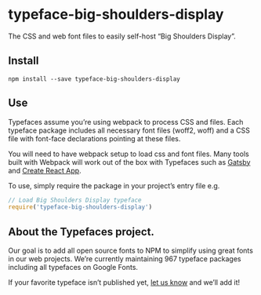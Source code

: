 
# typeface-big-shoulders-display

The CSS and web font files to easily self-host “Big Shoulders Display”.

## Install

`npm install --save typeface-big-shoulders-display`

## Use

Typefaces assume you’re using webpack to process CSS and files. Each typeface
package includes all necessary font files (woff2, woff) and a CSS file with
font-face declarations pointing at these files.

You will need to have webpack setup to load css and font files. Many tools built
with Webpack will work out of the box with Typefaces such as [Gatsby](https://github.com/gatsbyjs/gatsby)
and [Create React App](https://github.com/facebookincubator/create-react-app).

To use, simply require the package in your project’s entry file e.g.

```javascript
// Load Big Shoulders Display typeface
require('typeface-big-shoulders-display')
```

## About the Typefaces project.

Our goal is to add all open source fonts to NPM to simplify using great fonts in
our web projects. We’re currently maintaining 967 typeface packages
including all typefaces on Google Fonts.

If your favorite typeface isn’t published yet, [let us know](https://github.com/KyleAMathews/typefaces)
and we’ll add it!
